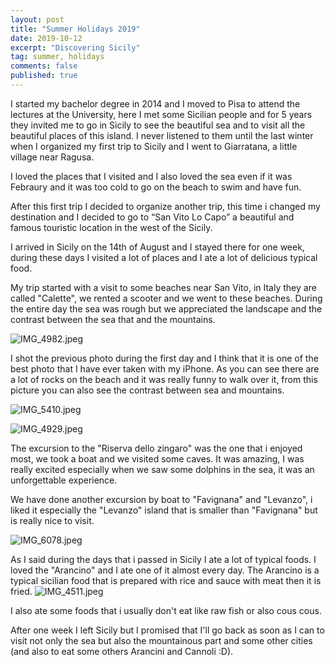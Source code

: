 ```yaml
---
layout: post
title: "Summer Holidays 2019"
date: 2019-10-12
excerpt: "Discovering Sicily"
tag: summer, holidays
comments: false
published: true
---
```


I started my bachelor degree in 2014 and I moved to Pisa to attend the lectures at the University, here I met some Sicilian people and for 5 years they invited me to go in Sicily to see the beautiful sea and to visit all the beautiful places of this island.
I never listened to them until the last winter when I organized my first trip to Sicily and I went to Giarratana, a little village near Ragusa.

I loved the places that I visited and I also loved the sea even if it was Febraury and it was too cold to go on the beach to swim and have fun.

After this first trip I decided to organize another trip, this time i changed my destination and I decided to go to “San Vito Lo Capo” a beautiful and famous touristic location in the west of the Sicily.

I arrived in Sicily on the 14th of August and I stayed there for one week, during these days I visited a lot of places and I ate a lot of delicious typical food.

My trip started with a visit to some beaches near San Vito, in Italy they are called "Calette", we rented a scooter and we went to these beaches. During the entire day the sea was rough but we appreciated the landscape and the contrast between the sea that and the mountains.

![IMG_4982.jpeg](https://raw.githubusercontent.com/lucacorbucci/lucacorbucci.github.io/master/Images/IMG_4982.jpeg?token=AAQYXWU6ODBPH2KWOPNKYR25VHX6I)

I shot the previous photo during the first day and I think that it is one of the best photo that I have ever taken with my iPhone. As you can see there are a lot of rocks on the beach and it was really funny to walk over it, from this picture you can also see the contrast between sea and mountains.

![IMG_5410.jpeg](https://raw.githubusercontent.com/lucacorbucci/lucacorbucci.github.io/master/Images/IMG_5410.jpeg?token=AAQYXWX2KX3GBCMSSPEAO6S5VJDIC)

![IMG_4929.jpeg](https://raw.githubusercontent.com/lucacorbucci/lucacorbucci.github.io/master/Images/IMG_4929.jpeg?token=AAQYXWQ27K2UODXAFMPEFX25VJDFQ)

The excursion to the "Riserva dello zingaro" was the one that i enjoyed most, we took a boat and we visited some caves.
It was amazing, I was really excited especially when we saw some dolphins in the sea, it was an unforgettable experience.

We have done another excursion by boat to "Favignana" and "Levanzo", i liked it especially the "Levanzo" island that is smaller than "Favignana" but is really nice to visit.

![IMG_6078.jpeg](https://raw.githubusercontent.com/lucacorbucci/lucacorbucci.github.io/master/Images/IMG_6078.jpeg?token=AAQYXWUDRDGX3EHFNJSO6VC5VJDUE)

As I said during the days that i passed in Sicily I ate a lot of typical foods. I loved the "Arancino" and I ate one of it almost every day. The Arancino is a typical sicilian food that is prepared with rice and sauce with meat then it is fried.
![IMG_4511.jpeg](https://raw.githubusercontent.com/lucacorbucci/lucacorbucci.github.io/master/Images/IMG_4511.jpeg?token=AAQYXWTUGXM6TD4PGZNLZ7S5VJDDO)

I also ate some foods that i usually don't eat like raw fish or also cous cous.

After one week I left Sicily but I promised that I'll go back as soon as I can to visit not only the sea but also the mountainous part and some other cities (and also to eat some others Arancini and Cannoli :D).
